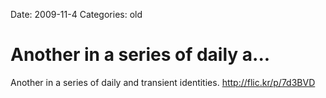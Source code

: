Date: 2009-11-4
Categories: old

# Another in a series of daily a...

Another in a series of daily and transient identities. <a href="http://flic.kr/p/7d3BVD" rel="nofollow">http://flic.kr/p/7d3BVD</a>
